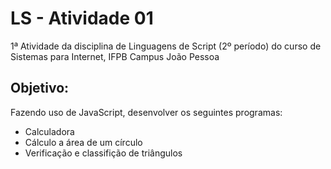 # LS - Atividade 01

1ª Atividade da disciplina de Linguagens de Script (2º período) do curso de Sistemas para Internet, IFPB Campus João Pessoa

## Objetivo:

Fazendo uso de JavaScript, desenvolver os seguintes programas:

- Calculadora
- Cálculo a área de um círculo
- Verificação e classifição de triângulos